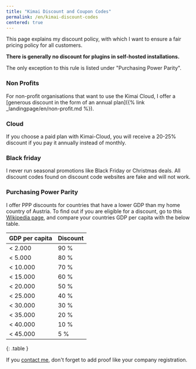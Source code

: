 ```yaml
---
title: "Kimai Discount and Coupon Codes"
permalink: /en/kimai-discount-codes
centered: true
---
```


This page explains my discount policy, with which I want to ensure a fair pricing policy for all customers.

**There is generally no discount for plugins in self-hosted installations.**

The only exception to this rule is listed under "Purchasing Power Parity".

### Non Profits

For non-profit organisations that want to use the Kimai Cloud, I offer a [generous discount in the form of an annual plan]({% link _landingpage/en/non-profit.md %}).   

### Cloud

If you choose a paid plan with Kimai-Cloud, you will receive a 20-25% discount if you pay it annually instead of monthly.

### Black friday

I never run seasonal promotions like Black Friday or Christmas deals.
All discount codes found on discount code websites are fake and will not work.

### Purchasing Power Parity

I offer PPP discounts for countries that have a lower GDP than my home country of Austria.
To find out if you are eligible for a discount, go to this [Wikipedia page](https://en.wikipedia.org/wiki/List_of_countries_by_GDP_(nominal)_per_capita), 
and compare your countries GDP per capita with the below table. 

| GDP per capita | Discount |
|----------------|----------|
| <  2.000       | 90 %     |
| <  5.000       | 80 %     |
| < 10.000       | 70 %     |
| < 15.000       | 60 %     |
| < 20.000       | 50 %     |
| < 25.000       | 40 %     |
| < 30.000       | 30 %     |
| < 35.000       | 20 %     |
| < 40.000       | 10 %     |
| < 45.000       | 5 %      |
{: .table }

If you [contact me](mailto:support@kimai.cloud), don't forget to add proof like your company registration.
